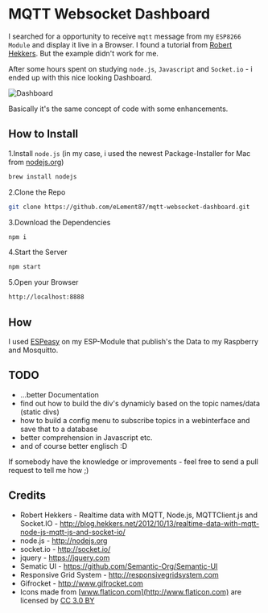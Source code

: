 # MQTT Websocket Dashboard

I searched for a opportunity to receive `mqtt` message from my `ESP8266 Module` and display it live in a Browser. I found a tutorial from [Robert Hekkers](http://blog.hekkers.net/2012/10/13/realtime-data-with-mqtt-node-js-mqtt-js-and-socket-io/). But the example didn't work for me.

After some hours spent on studying `node.js`, `Javascript` and `Socket.io` - i ended up with this nice looking Dashboard.

![Dashboard](Dashboard.gif)

Basically it's the same concept of code with some enhancements.

## How to Install

1.Install `node.js` (in my case, i used the newest Package-Installer for Mac from [nodejs.org](https://nodejs.org/dist/v6.1.0/))

```bash
brew install nodejs
```

2.Clone the Repo

```bash
git clone https://github.com/eLement87/mqtt-websocket-dashboard.git
```

3.Download the Dependencies

```bash
npm i
```

4.Start the Server

```bash
npm start
```

5.Open your Browser

```bash
http://localhost:8888
```

## How

I used [ESPeasy](http://esp8266.nu) on my ESP-Module that publish's the Data to my Raspberry and Mosquitto.

## TODO

- ...better Documentation
- find out how to build the div's dynamicly based on the topic names/data (static divs)
- how to build a config menu to subscribe topics in a webinterface and save that to a database
- better comprehension in Javascript etc.
- and of course better englisch :D

 If somebody have the knowledge or improvements - feel free to send a pull request to tell me how ;)

## Credits

- Robert Hekkers - Realtime data with MQTT, Node.js, MQTTClient.js and Socket.IO - http://blog.hekkers.net/2012/10/13/realtime-data-with-mqtt-node-js-mqtt-js-and-socket-io/
- node.js - http://nodejs.org
- socket.io - http://socket.io/
- jquery - https://jquery.com
- Sematic UI - https://github.com/Semantic-Org/Semantic-UI
- Responsive Grid System  - http://responsivegridsystem.com
- Gifrocket - http://www.gifrocket.com
- Icons made from [www.flaticon.com](http://www.flaticon.com) are licensed by [CC 3.0 BY](http://creativecommons.org/licenses/by/3.0/)